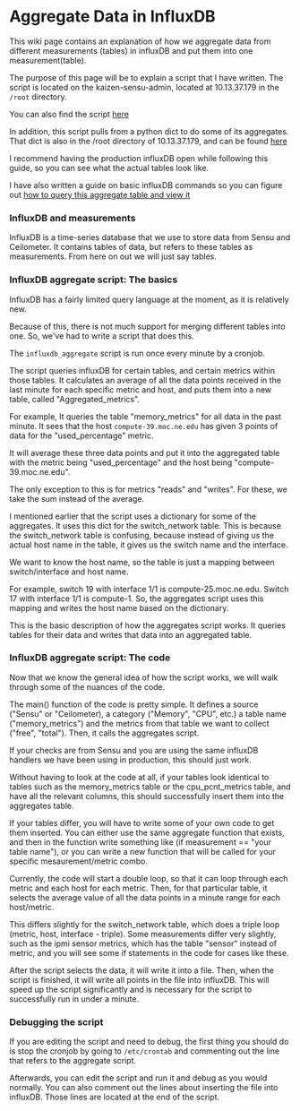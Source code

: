 # Aggregate Data in InfluxDB
This wiki page contains an explanation of how we aggregate data from different measurements (tables) in influxDB and put them into one measurement(table). 

The purpose of this page will be to explain a script that I have written. The script is located on the kaizen-sensu-admin, located at 10.13.37.179 in the `/root` directory.

You can also find the script [here](https://github.com/CCI-MOC/moc/blob/master/scripts/influxdb_aggregate)

In addition, this script pulls from a python dict to do some of its aggregates. That dict is also in the /root directory of 10.13.37.179, and can be found [here](https://github.com/CCI-MOC/moc/blob/master/scripts/switch_network_table)

I recommend having the production influxDB open while following this guide, so you can see what the actual tables look like.

I have also written a guide on basic influxDB commands so you can figure out [how to query this aggregate table and view it](InfluxDB-Crash-Course-Querying-Data.html)

### InfluxDB and measurements
InfluxDB is a time-series database that we use to store data from Sensu and Ceilometer. It contains tables of data, but refers to these tables as measurements. From here on out we will just say tables. 

### InfluxDB aggregate script: The basics
InfluxDB has a fairly limited query language at the moment, as it is relatively new. 

Because of this, there is not much support for merging different tables into one. So, we've had to write a script that does this.

The `influxdb_aggregate` script is run once every minute by a cronjob.

The script queries influxDB for certain tables, and certain metrics within those tables. It calculates an average of all the data points received in the last minute for each specific metric and host, and puts them into a new table, called "Aggregated_metrics".

For example, It queries the table "memory_metrics" for all data in the past minute. It sees that the host `compute-39.moc.ne.edu` has given 3 points of data for the "used_percentage" metric. 

It will average these three data points and put it into the aggregated table with the metric being "used_percentage" and the host being "compute-39.moc.ne.edu".

The only exception to this is for metrics "reads" and "writes". For these, we take the sum instead of the average.

I mentioned earlier that the script uses a dictionary for some of the aggregates. It uses this dict for the switch_network table. This is because the switch_network table is confusing, because instead of giving us the actual host name in the table, it gives us the switch name and the interface. 

We want to know the host name, so the table is just a mapping between switch/interface and host name. 

For example, switch 19 with interface 1/1 is compute-25.moc.ne.edu. Switch 17 with interface 1/1 is compute-1. So, the aggregates script uses this mapping and writes the host name based on the dictionary.

This is the basic description of how the aggregates script works. It queries tables for their data and writes that data into an aggregated table.

### InfluxDB aggregate script: The code
Now that we know the general idea of how the script works, we will walk through some of the nuances of the code.

The main() function of the code is pretty simple. It defines a source ("Sensu" or "Ceilometer), a category ("Memory", "CPU", etc.) a table name ("memory_metrics") and the metrics from that table we want to collect ("free", "total"). Then, it calls the aggregates script.

If your checks are from Sensu and you are using the same influxDB handlers we have been using in production, this should just work.

Without having to look at the code at all, if your tables look identical to tables such as the memory_metrics table or the cpu_pcnt_metrics table, and have all the relevant columns, this should successfully insert them into the aggregates table.

If your tables differ, you will have to write some of your own code to get them inserted. You can either use the same aggregate function that exists, and then in the function write something like (if measurement == "your table name"), or you can write a new function that will be called for your specific mesaurement/metric combo. 

Currently, the code will start a double loop, so that it can loop through each metric and each host for each metric. Then, for that particular table, it selects the average value of all the data points in a minute range for each host/metric. 

This differs slightly for the switch_network table, which does a triple loop (metric, host, interface - triple). Some measurements differ very slightly, such as the ipmi sensor metrics, which has the table "sensor" instead of metric, and you will see some if statements in the code for cases like these.

After the script selects the data, it will write it into a file. Then, when the script is finished, it will write all points in the file into influxDB. This will speed up the script significantly and is necessary for the script to successfully run in under a minute.

### Debugging the script
If you are editing the script and need to debug, the first thing you should do is stop the cronjob by going to `/etc/crontab` and commenting out the line that refers to the aggregate script.

Afterwards, you can edit the script and run it and debug as you would normally. You can also comment out the lines about inserting the file into influxDB. Those lines are located at the end of the script.

